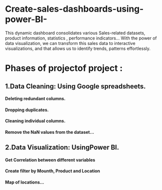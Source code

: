 # Create-sales-dashboards-using-power-BI-
This dynamic dashboard consolidates various Sales-related datasets, product information, statistics , performance indicators... With the power of data visualization, we can transform this sales data to interactive visualizations, and that allows us to identify trends, patterns effortlessly.
# Phases of projectof project : 
## 1.Data Cleaning: Using Google spreadsheets.
#### Deleting redundant columns.
#### Dropping duplicates.
#### Cleaning individual columns.
#### Remove the NaN values from the dataset...
## 2.Data Visualization: UsingPower BI.
#### Get Correlation between different variables
#### Create filter by Mounth, Product and Location 
#### Map of locations...

